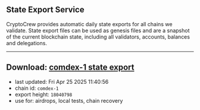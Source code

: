 ## State Export Service
CryptoCrew provides automatic daily state exports for all chains we validate. State export files can be used as genesis files and are a snapshot of the current blockchain state, including all validators, accounts, balances and delegations.

---
**Download: [comdex-1 state export](https://dl-eu2.ccvalidators.com/SERVICE/comdex/comdex-1_export_18040798.json)**
---

- last updated: Fri Apr 25 2025 11:40:56
- chain id: `comdex-1`
- export height: `18040798`
- use for: airdrops, local tests, chain recovery
